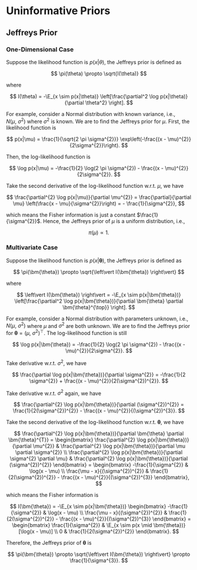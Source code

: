 # Uninformative Priors

## Jeffreys Prior

### One-Dimensional Case

Suppose the likelihood function is $p(x|\theta)$, the Jeffreys prior is defined as 

$$
\pi(\theta) \propto \sqrt{I(\theta)}
$$

where

$$
I(\theta) = -\E_{x \sim p(x|\theta)} \left[\frac{\partial^2 \log p(x|\theta)}{\partial \theta^2} \right].
$$

For example, consider a Normal distribution with known variance, i.e., $N(\mu,\ \sigma^{2})$ where $\sigma^{2}$ is known. We are to find the Jeffreys prior for $\mu$. First, the likelihood function is 

$$
p(x|\mu) = \frac{1}{\sqrt{2 \pi \sigma^{2}}} \exp\left(-\frac{(x - \mu)^{2}}{2\sigma^{2}}\right).
$$

Then, the log-likelihood function is 

$$
\log p(x|\mu) = -\frac{1}{2} \log(2 \pi \sigma^{2}) - \frac{(x - \mu)^{2}}{2\sigma^{2}}.
$$

Take the second derivative of the log-likelihood function w.r.t. $\mu$, we have 

$$
\frac{\partial^{2} \log p(x|\mu)}{\partial \mu^{2}} = \frac{\partial}{\partial \mu} \left(\frac{x - \mu}{\sigma^{2}}\right) = - \frac{1}{\sigma^{2}},
$$

which means the Fisher information is just a constant $\frac{1}{\sigma^{2}}$. Hence, the Jeffreys prior of $\mu$ is a uniform distribution, i.e., 

$$
\pi(\mu) \propto 1.
$$

### Multivariate Case

Suppose the likelihood function is $p(x|\bm{\theta})$, the Jeffreys prior is defined as 

$$
\pi(\bm{\theta}) \propto \sqrt{\left\vert I(\bm{\theta}) \right\vert}
$$

where

$$
\left\vert I(\bm{\theta}) \right\vert = -\E_{x \sim p(x|\bm{\theta})} \left[\frac{\partial^2 \log p(x|\bm{\theta})}{\partial \bm{\theta} \partial \bm{\theta}^{\top}} \right].
$$

For example, consider a Normal distribution with parameters unknown, i.e., $N(\mu,\ \sigma^{2})$ where $\mu$ and $\sigma^{2}$ are both unknown. We are to find the Jeffreys prior for $\bm{\theta} = (\mu,\ \sigma^{2})^{\top}$. The log-likelihood function is still 

$$
\log p(x|\bm{\theta}) = -\frac{1}{2} \log(2 \pi \sigma^{2}) - \frac{(x - \mu)^{2}}{2\sigma^{2}}.
$$

Take derivative w.r.t. $\sigma^{2}$, we have 

$$
\frac{\partial \log p(x|\bm{\theta})}{\partial \sigma^{2}} = -\frac{1}{2 \sigma^{2}} + \frac{(x - \mu)^{2}}{2(\sigma^{2})^{2}}.
$$

Take derivative w.r.t. $\sigma^{2}$ again, we have 

$$
\frac{\partial^{2} \log p(x|\bm{\theta})}{\partial (\sigma^{2})^{2}} = \frac{1}{2(\sigma^{2})^{2}} - \frac{(x - \mu)^{2}}{(\sigma^{2})^{3}}.
$$

Take the second derivative of the log-likelihood function w.r.t. $\bm{\theta}$, we have 

$$
\frac{\partial^{2} \log p(x|\bm{\theta})}{\partial \bm{\theta} \partial \bm{\theta}^{T}} = 
\begin{bmatrix}
    \frac{\partial^{2} \log p(x|\bm{\theta})}{\partial \mu^{2}} & \frac{\partial^{2} \log p(x|\bm{\theta})}{\partial \mu \partial \sigma^{2}} \\ 
    \frac{\partial^{2} \log p(x|\bm{\theta})}{\partial \sigma^{2} \partial \mu} & \frac{\partial^{2} \log p(x|\bm{\theta})}{\partial (\sigma^{2})^{2}}
\end{bmatrix} = 
\begin{bmatrix}
    -\frac{1}{\sigma^{2}} & \log(x - \mu) \\
    \frac{\mu - x}{(\sigma^{2})^{2}} & \frac{1}{2(\sigma^{2})^{2}} - \frac{(x - \mu)^{2}}{(\sigma^{2})^{3}}
\end{bmatrix},
$$

which means the Fisher information is

$$
I(\bm{\theta}) = -\E_{x \sim p(x|\bm{\theta})}
\begin{bmatrix}
    -\frac{1}{\sigma^{2}} & \log(x - \mu) \\
    \frac{\mu - x}{(\sigma^{2})^{2}} & \frac{1}{2(\sigma^{2})^{2}} - \frac{(x - \mu)^{2}}{(\sigma^{2})^{3}}
\end{bmatrix} = 
\begin{bmatrix}
    \frac{1}{\sigma^{2}} & \E_{x \sim p(x \mid \bm{\theta})}[\log(x - \mu)] \\
    0 & \frac{1}{2(\sigma^{2})^{2}}
\end{bmatrix}.
$$


Therefore, the Jeffreys prior of $\bm{\theta}$ is

$$
\pi(\bm{\theta}) \propto \sqrt{\left\vert I(\bm{\theta}) \right\vert} \propto \frac{1}{\sigma^{3}}.
$$